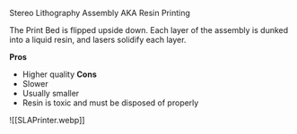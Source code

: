 Stereo Lithography Assembly
AKA
	Resin Printing

The Print Bed is flipped upside down. Each layer of the assembly is dunked into a liquid resin, and lasers solidify each layer.

**Pros**
- Higher quality
**Cons**
- Slower
- Usually smaller
- Resin is toxic and must be disposed of properly

![[SLAPrinter.webp]]